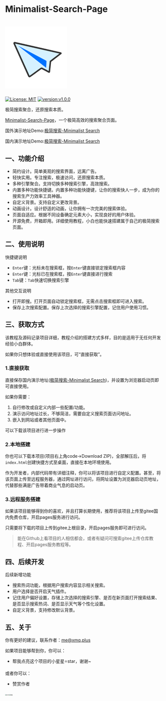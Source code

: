 # Minimalist-Search-Page

# ![Minimalist-Search-Page](/images/favicon.png)

[![License: MIT](https://img.shields.io/badge/License-MIT-yellow.svg?style=flat-square)](https://github.com/Sumsung524/Minimalist-Search-Page/blob/master/LICENSE) [![version:v1.0.0](https://img.shields.io/badge/version-v1.0.0-green.svg?style=flat-square)](https://github.com/Sumsung524/Minimalist-Search-Page/releases)

极简搜索聚合，还原搜索本质。

[Minimalist-Search-Page](https://github.com/Sumsung524/Minimalist-Search-Page)，一个极简高效的搜索聚合页面。

国外演示地址Demo:[极简搜索-Minimalist Search](https://sumsung524.github.io/Minimalist-Search-Page/index.html)

国内演示地址Demo:[极简搜索-Minimalist Search](https://sumsu_1.gitee.io/minimalist-search-page/index.html)



## 一、功能介绍

- 简约设计。简单美观的搜索界面，远离广告。
- 轻快实用。专注搜索，极速访问，还原搜索本质。
- 多种引擎聚合。支持切换多种搜索引擎，高效搜索。
- 内置多种功能快捷键。内置多种功能快捷键，让你的搜索快人一步，成为你的搜索生产力效率工具神器。
- 自定义背景。支持自定义更改背景。
- 动画设计。设计舒适的动画，让你拥有一次完美的搜索体验。
- 页面自适应。根据不同设备确定元素大小，实现良好的用户体验。
- 开源免费，开箱即用。详细使用教程，小白也能快速搭建属于自己的极简搜索页面。



## 二、使用说明

快捷键说明

- `Enter`键：光标未在搜索框，按`Enter`键直接锁定搜索框内容
- `Enter`键：光标已在搜索框，按`Enter`键直接进行搜索
- `Tab`键：`Tab`快速切换搜索引擎

其他交互说明

- 打开即搜。打开页面自动锁定搜索框，无需点击搜索框即可进入搜索。
- 保存上次搜索配置。保存上次选择的搜索引擎配置，记住用户使用习惯。



## 三、获取方式

该教程及源码记录项目详细，教程介绍的搭建方式多样，目的是适用于无任何开发经验小白群体。

如果你只想体验或直接使用该项目，可“直接获取”。

### 1.直接获取

直接保存国内演示地址([极简搜索-Minimalist Search](https://sumsung524.github.io/Minimalist-Search-Page/index.html))，并设置为浏览器启动页即可直接使用。

如果你需要：

1. 自行修改或自定义内部一些配置/功能。
2. 演示访问地址过长，不够简洁，需要自定义搜索页面访问地址。
3. 嵌入到网站或者其他页面中。

可以下载该项目进行进一步操作

### 2.本地搭建

你也可以下载本项目(项目右上角code→Download ZIP)，全部解压后，将`index.html`创建快捷方式至桌面，直接在本地环境使用。

作为开发者，内部代码带有详细注释，你可以将该项目进行自定义配置。甚至，将该页面上传至远程服务器，通过网址进行访问，将网址设置为浏览器启动页地址，代替那些满是广告带着商业气息的启动页。



### 3.远程服务搭建

如果该项目能够得到你的喜欢，并且打算长期使用，推荐将该项目上传至gitee国内免费仓库，开启pages服务进行访问。

只需要将下载的项目上传到gitee上根目录，开启pages服务即可进行访问。

> 能在Github上看项目的人相信都会，或者有疑问可搜索gitee上传仓库教程、开启pages服务教程等。



## 四、后续开发

后续新增功能

- 搜索热词功能，根据用户搜索内容显示相关搜索。
- 用户选择是否开启天气插件。
- 记住用户偏好设置，存储上次选择的搜索引擎、是否在新页面打开搜索结果、是否显示搜索热词、是否显示天气等个性化设置。
- 自定义背景，支持修改默认背景。



## 五、关于

你有更好的建议，联系作者：me@xmq.plus

如果项目能够帮到你，你可以：

- 帮我点亮这个项目的小星星⭐star，谢谢~

或者你可以：

- 赞赏作者

<img src="https://xmq.plus/medias/reward/alipay.jpg" alt="支付宝" style="zoom:22%;" /><img src="https://xmq.plus/medias/reward/wechat.png" alt="微信" style="zoom:26%;" />